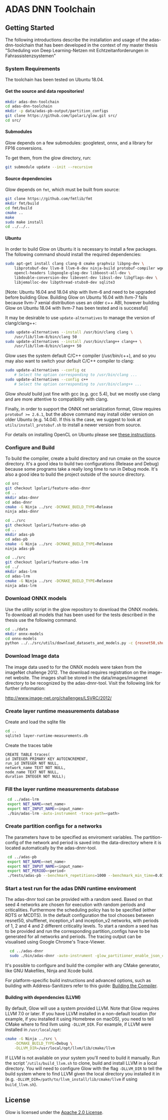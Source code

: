 # ADAS DNN Toolchain


## Getting Started

The following introductions describe the installation and usage of
the adas-dnn-toolchain that has been developed in the context of my 
master thesis "Scheduling von Deep Learning-Netzen mit Echtzeitanforderungen
in Fahrassistenzsystemen"

### System Requirements

The toolchain has been tested on Ubuntu 18.04.

#### Get the source and data repositories!

  ```bash
  mkdir adas-dnn-toolchain
  cd adas-dnn-toolchain
  mkdir -p data/adas-pb-output/partition_configs
  git clone https://github.com/lpolari/glow.git src/
  cd src/
  ```

#### Submodules

Glow depends on a few submodules: googletest, onnx, and a library
for FP16 conversions.

To get them, from the glow directory, run:

  ```bash
  git submodule update --init --recursive
  ```

#### Source dependencies

Glow depends on `fmt`, which must be built from source:
```bash
git clone https://github.com/fmtlib/fmt
mkdir fmt/build
cd fmt/build
cmake ..
make
sudo make install
cd ../../..
```


#### Ubuntu

In order to build Glow on Ubuntu it is necessary to install a few packages. The
following command should install the required dependencies:

  ```bash
  sudo apt-get install clang clang-8 cmake graphviz libpng-dev \
      libprotobuf-dev llvm-8 llvm-8-dev ninja-build protobuf-compiler wget \
      opencl-headers libgoogle-glog-dev libboost-all-dev \
      libdouble-conversion-dev libevent-dev libssl-dev libgflags-dev \
      libjemalloc-dev libpthread-stubs0-dev sqlite3
  ```

[Note: Ubuntu 16.04 and 18.04 ship with llvm-6 and need to be upgraded before building Glow. Building Glow on Ubuntu 16.04 with llvm-7 fails because llvm-7 xenial distribution uses an older c++ ABI, however building Glow on Ubuntu 18.04 with llvm-7 has been tested and is successful]

It may be desirable to use `update-alternatives` to manage the version of
clang/clang++:

  ```bash
  sudo update-alternatives --install /usr/bin/clang clang \
      /usr/lib/llvm-8/bin/clang 50
  sudo update-alternatives --install /usr/bin/clang++ clang++ \
      /usr/lib/llvm-8/bin/clang++ 50
  ```

Glow uses the system default C/C++ compiler (/usr/bin/c++), and so you may also
want to switch your default C/C++ compiler to clang:

  ```bash
  sudo update-alternatives --config cc
      # Select the option corresponding to /usr/bin/clang ...
  sudo update-alternatives --config c++
      # Select the option corresponding to /usr/bin/clang++ ...
  ```

Glow *should* build just fine with gcc (e.g. gcc 5.4), but we mostly use clang
and are more attentive to compatibility with clang.

Finally, in order to support the ONNX net serialization format, Glow requires
`protobuf >= 2.6.1`, but the above command may install older
version on older Ubuntu (e.g. 14.04). If this is the case, we suggest to look
at `utils/install_protobuf.sh` to install a newer version from source.

For details on installing OpenCL on Ubuntu please see
[these instructions](docs/Building.md#opencl-on-ubuntu).

### Configure and Build

To build the compiler, create a build directory and run cmake on the source
directory. It's a good idea to build two configurations (Release and Debug)
because some programs take a really long time to run in Debug mode. It's also a
good idea to build the project outside of the source directory.

  ```bash
  cd src
  git checkout lpolari/feature-adas-dnnr
  cd ..
  mkdir adas-dnnr
  cd adas-dnnr
  cmake -G Ninja ../src -DCMAKE_BUILD_TYPE=Release
  ninja adas-dnnr

  cd ../src
  git checkout lpolari/feature-adas-pb
  cd ..
  mkdir adas-pb
  cd adas-pb
  cmake -G Ninja ../src -DCMAKE_BUILD_TYPE=Release
  ninja adas-pb

  cd ../src
  git checkout lpolari/feature-adas-lrm
  cd ../
  mkdir adas-lrm
  cd adas-lrm
  cmake -G Ninja ../src -DCMAKE_BUILD_TYPE=Release
  ninja adas-lrm
  ```

### Download ONNX models
  Use the utility script in the glow repository to download
  the ONNX models. To download all models that has been
  used for the tests described in the thesis use the
  following command.
  ```bash
  cd ../data
  mkdir onnx-models
  cd onnx-models
  python ../../src/utils/download_datasets_and_models.py -c {resnet50,shufflenet,inception_v1,inception_v2}
  ```

### Download Image data

The image data used to for the ONNX models were taken
from the imageNet challenge 2012. The download requires
registration on the image-net website. The images shall
be stored in the data/images/imagenet directory to be 
recognized by the adas-dnnr-tool. Visit the following 
link for further information:

http://www.image-net.org/challenges/LSVRC/2012/

### Create layer runtime measurements database

Create and load the sqlite file
```bash
cd ..
sqlite3 layer-runtime-measurements.db
```
    
Create the traces table
```sqlite
CREATE TABLE traces(
id INTEGER PRIMARY KEY AUTOINCREMENT,
run_id INTEGER NOT NULL,
network_name TEXT NOT NULL,
node_name TEXT NOT NULL,
duration INTEGER NOT NULL);
```

### Fill the layer runtime measurements database

 ```bash
  cd ../adas-lrm
  export NET_NAME=<net_name>
  export NET_INPUT_NAME=<input_name>
  ./bin/adas-lrm -auto-instrument -trace-path=<path>
  ```

### Create partition configs for a networks

The parameters have to be specified as enviroment variables.
The partition-config of the network and period is saved into
the data-directory where it is located automatically by the 
adas-dnnr-tool.

 ```bash
  cd ../adas-pb
  export NET_NAME=<net_name>
  export NET_INPUT_NAME=<input_name>
  export NET_PERIOD=<period>
  ./tests/adas-pb --benchmark_repetitions=1000 --benchmark_min_time=0.01
```

### Start a test run for the adas DNN runtime enviroment

The adas-dnnr tool can be provided with a random seed. Based on that seed
4 networks are chosen for execution with random periods and criticalities.
Furthermore the scheduling policy has to be specified (either RDTS or MCDTS).
In the default configuration the tool chooses between resnet50, shufflenet,
inception_v1 and inception_v2 networks, with periods of 1, 2 and 4 and 2
different criticality levels. To start a random a seed has to be provided
and run the corresponding partition_configs have to be generated for all 
networks and periods. The tracing output can be visualised using Google 
Chrome's Trace-Viewer.

```bash
  cd ../adas-dnnr
  sudo ./bin/adas-dnnr -auto-instrument -glow_partitioner_enable_json_config -random-seed=<seed> -trace-path=<path> -scheduling="MCDTS"
```


It's possible to configure and build the compiler with any CMake generator,
like GNU Makefiles, Ninja and Xcode build.

For platform-specific build instructions and advanced options, such as
building with Address-Sanitizers refer to this guide:
[Building the Compiler](docs/Building.md).


#### Building with dependencies (LLVM)

By default, Glow will use a system provided LLVM.  Note that Glow requires LLVM
7.0 or later. If you have LLVM installed in a non-default location (for
example, if you installed it using Homebrew on macOS), you need to tell CMake
where to find llvm using `-DLLVM_DIR`. For example, if LLVM were
installed in `/usr/local/opt`:

  ```bash
  cmake -G Ninja ../src \
      -DCMAKE_BUILD_TYPE=Debug \
      -DLLVM_DIR=/usr/local/opt/llvm/lib/cmake/llvm
  ```

If LLVM is not available on your system you'll need to build it manually.  Run
the script '`/utils/build_llvm.sh` to clone, build and install LLVM in a local
directory. You will need to configure Glow with the flag `-DLLVM_DIR` to tell
the build system where to find LLVM given the local directory you installed it
in (e.g. `-DLLVM_DIR=/path/to/llvm_install/lib/cmake/llvm` if using
`build_llvm.sh`).


## License

Glow is licensed under the [Apache 2.0 License](LICENSE).
